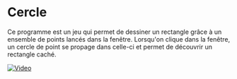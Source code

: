 # Cercle

Ce programme est un jeu qui permet de dessiner un rectangle grâce à un ensemble de points lancés dans la fenêtre.
Lorsqu'on clique dans la fenêtre, un cercle de point se propage dans celle-ci et permet de découvrir un rectangle caché.

[![Video](https://img.youtube.com/vi/pEjycWGoP7/0.jpg)](https://www.youtube.com/watch?v=pEjycWGoP7c&feature=youtu.be)

